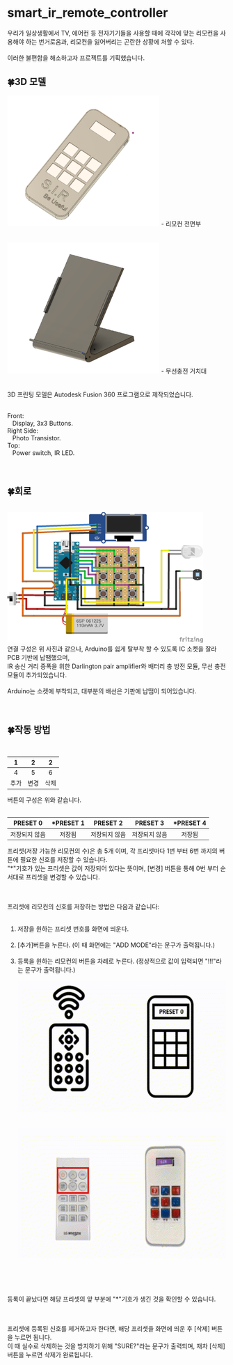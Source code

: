 # smart_ir_remote_controller

우리가 일상생활에서 TV, 에어컨 등 전자기기들을 사용할 때에 각각에 맞는 리모컨을 사용해야 하는 번거로움과, 리모컨을 잃어버리는 곤란한 상황에 처할 수 있다.<br/><br/>
이러한 불편함을 해소하고자 프로젝트를 기획했습니다.

## 🍀3D 모델
<img src="/images/SIR_3D_01.PNG" width="350" height="300">
- 리모컨 전면부
<br/><br/><br/>
<img src="/images/SIR_3D_02.PNG" width="350" height="300">
- 무선충전 거치대
<br/><br/><br/>
3D 프린팅 모델은 Autodesk Fusion 360 프로그램으로 제작되었습니다.<br/><br/>

Front:<br/>
&nbsp;&nbsp;&nbsp;Display, 3x3 Buttons.<br/>
Right Side:<br/>
&nbsp;&nbsp;&nbsp;Photo Transistor.<br/>
Top:<br/>
&nbsp;&nbsp;&nbsp;Power switch, IR LED.<br/><br/><br/>

## 🍀회로
<br/>
<img src="/images/SIR_fritzing.jpg" width="450" height="300"><br/>
연결 구성은 위 사진과 같으나,
Arduino를 쉽게 탈부착 할 수 있도록 IC 소켓을 잘라 PCB 기반에 납땜했으며, <br/>
 IR 송신 거리 증폭을 위한 Darlington pair amplifier와 배터리 충 방전 모듈, 무선 충전 모듈이 추가되었습니다.
 <br/><br/>
Arduino는 소켓에 부착되고, 대부분의 배선은 기판에 납땜이 되어있습니다.
<br/><br/><br/>

## 🍀작동 방법
<br/>

|1|2|2|
|:---:|:---:|:---:|
|4|5|6|
|추가|변경|삭제|

버튼의 구성은 위와 같습니다.
<br/><br/>

|PRESET 0|*PRESET 1|PRESET 2|PRESET 3|*PRESET 4|
|:---:|:---:|:---:|:---:|:---:|
|저장되지 않음|저장됨|저장되지 않음|저장되지 않음|저장됨|

프리셋(저장 가능한 리모컨의 수)은 총 5개 이며, 각 프리셋마다 1번 부터 6번 까지의 버튼에 필요한 신호를 저장할 수 있습니다.<br/>
"*"기호가 있는 프리셋은 값이 저장되어 있다는 뜻이며, [변경] 버튼을 통해 0번 부터 순서대로 프리셋을 변경할 수 있습니다.

<br/><br/>
프리셋에 리모컨의 신호를 저장하는 방법은 다음과 같습니다:<br/><br/>
1. 저장을 원하는 프리셋 번호를 화면에 띄운다.<br/><br/>
2. [추가]버튼을 누른다. (이 때 화면에는 "ADD MODE"라는 문구가 출력됩니다.)<br/><br/>
3. 등록을 원하는 리모컨의 버튼을 차례로 누른다. (정상적으로 값이 입력되면 "!!!"라는 문구가 출력됩니다.)
<br/><br/>
<img src="/images/SIR_ex01.gif" width="500" height="300"><br/>
<br/><br/>
<img src="/images/SIR_ex02.gif" width="500" height="300"><br/>


<br/><br/><br/>

등록이 끝났다면 해당 프리셋의 앞 부분에 "*"기호가 생긴 것을 확인할 수 있습니다.

<br/><br/>
프리셋에 등록된 신호를 제거하고자 한다면, 해당 프리셋을 화면에 띄운 후 [삭제] 버튼을 누르면 됩니다. <br/>
이 때 실수로 삭제하는 것을 방지하기 위해 "SURE?"라는 문구가 출력되며, 재차 [삭제] 버튼을 누르면 삭제가 완료됩니다.
